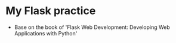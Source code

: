 # My Flask practice
- Base on the book of 'Flask Web Development: Developing Web Applications with Python'